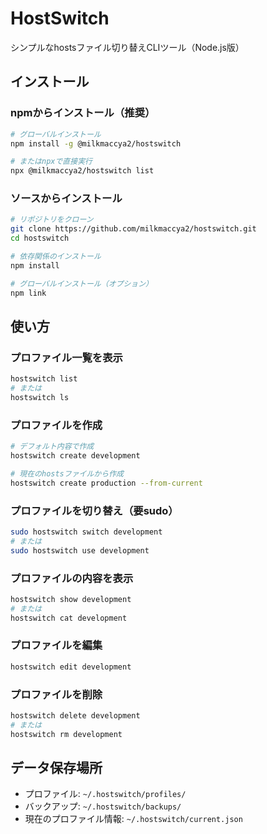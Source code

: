 # HostSwitch

シンプルなhostsファイル切り替えCLIツール（Node.js版）

## インストール

### npmからインストール（推奨）
```bash
# グローバルインストール
npm install -g @milkmaccya2/hostswitch

# またはnpxで直接実行
npx @milkmaccya2/hostswitch list
```

### ソースからインストール
```bash
# リポジトリをクローン
git clone https://github.com/milkmaccya2/hostswitch.git
cd hostswitch

# 依存関係のインストール
npm install

# グローバルインストール（オプション）
npm link
```

## 使い方

### プロファイル一覧を表示
```bash
hostswitch list
# または
hostswitch ls
```

### プロファイルを作成
```bash
# デフォルト内容で作成
hostswitch create development

# 現在のhostsファイルから作成
hostswitch create production --from-current
```

### プロファイルを切り替え（要sudo）
```bash
sudo hostswitch switch development
# または
sudo hostswitch use development
```

### プロファイルの内容を表示
```bash
hostswitch show development
# または
hostswitch cat development
```

### プロファイルを編集
```bash
hostswitch edit development
```

### プロファイルを削除
```bash
hostswitch delete development
# または
hostswitch rm development
```

## データ保存場所

- プロファイル: `~/.hostswitch/profiles/`
- バックアップ: `~/.hostswitch/backups/`
- 現在のプロファイル情報: `~/.hostswitch/current.json`